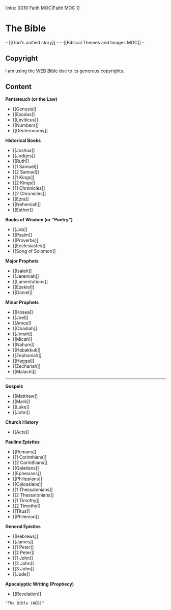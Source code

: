 links: [[010 Faith MOC|Faith MOC ]]
# The Bible
– [[God's unified story]] –
– [[Biblical Themes and Images MOC]] –

## Copyright
I am using the [WEB Bible](https://worldenglish.bible/) due to its generous copyrights.

## Content
**Pentateuch (or the Law)**
* [[Genesis]]
* [[Exodus]]
* [[Leviticus]]
* [[Numbers]]
* [[Deuteronomy]]

**Historical Books**
* [[Joshua]]
* [[Judges]]
* [[Ruth]]
* [[1 Samuel]]
* [[2 Samuel]]
* [[1 Kings]]
* [[2 Kings]]
* [[1 Chronicles]]
* [[2 Chronicles]]
* [[Ezra]]
* [[Nehemiah]]
* [[Esther]]

**Books of Wisdom (or "Poetry")**
* [[Job]]
* [[Psalm]]
* [[Proverbs]]
* [[Ecclesiastes]]
* [[Song of Solomon]]

**Major Prophets**
* [[Isaiah]]
* [[Jeremiah]]
* [[Lamentations]]
* [[Ezekiel]]
* [[Daniel]]

**Minor Prophets**
* [[Hosea]]
* [[Joel]]
* [[Amos]]
* [[Obadiah]]
* [[Jonah]]
* [[Micah]]
* [[Nahum]]
* [[Habakkuk]]
* [[Zephaniah]]
* [[Haggai]]
* [[Zechariah]]
* [[Malachi]]

***
**Gospels**
* [[Matthew]]
* [[Mark]]
* [[Luke]]
* [[John]]

**Church History**
* [[Acts]]

**Pauline Epistles**
* [[Romans]]
* [[1 Corinthians]]
* [[2 Corinthians]]
* [[Galatians]]
* [[Ephesians]]
* [[Philippians]]
* [[Colossians]]
* [[1 Thessalonians]]
* [[2 Thessalonians]]
* [[1 Timothy]]
* [[2 Timothy]]
* [[Titus]]
* [[Philemon]]

**General Epistles**
* [[Hebrews]]
* [[James]]
* [[1 Peter]]
* [[2 Peter]]
* [[1 John]]
* [[2 John]]
* [[3 John]]
* [[Jude]]

**Apocalyptic Writing (Prophecy)**
* [[Revelation]]

```query 2021-09-27 15:55
"The Bible (WEB)"
```